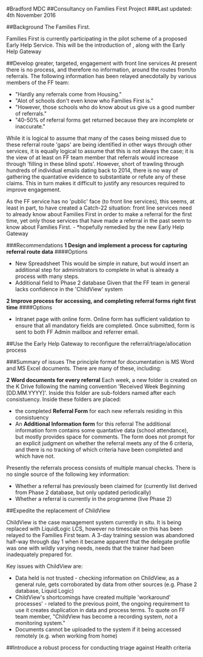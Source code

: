 #Bradford MDC
##Consultancy on Families First Project
###Last updated: 4th November 2016

##Background
The Families First.

Families First is currently participating in the pilot scheme of a proposed Early Help Service.  This will be  the introduction of , along with the Early Help Gateway

##Develop greater, targeted, engagement with front line services
At present there is no process, and therefore no information, around the routes from/to referrals.  The following information has been relayed anecdotally by various members of the FF team:

+ "Hardly any referrals come from Housing."
+ "Alot of schools don't even know who Families First is."
+ "However, those schools who do know about us give us a good number of referrals."
+ "40-50% of referral forms get returned because they are incomplete or inaccurate."

While it is logical to assume that many of the cases being missed due to these referral route 'gaps' are being identified in other ways through other services, it is equally logical to assume that this is not always the case; it is the view of at least on FF team member that referrals would increase through 'filling in these blind spots'.  However, short of trawling through hundreds of individual emails dating back to 2014, there is no way of gathering the quantative evidence to substantiate or refute any of these claims.  This in turn makes it difficult to justify any resources required to improve engagement.

As the FF service has no 'public' face (to front line services), this seems, at least in part, to have created a Catch-22 situation: front line services need to already know about Families First in order to make a referral for the first time, yet only those services that have made a referral in the past seem to know about Families First. - *hopefully remedied by the new Early Help Gateway

###Recommendations
**1 Design and implement a process for capturing referral route data**
####Options
+ New Spreadsheet
This would be simple in nature, but would insert an additional step for administrators to complete in what is already a process with many steps.
+ Additional field to Phase 2 database
Given that the FF team in general lacks confidence in the 'ChildView' system

**2 Improve process for accessing, and completing referral forms right first time**
####Options
+ Intranet page with online form.  Online form has sufficient validation to ensure that all mandatory fields are completed.  Once submitted, form is sent to both FF Admin mailbox and referrer email.  




##Use the Early Help Gateway to reconfigure the referral/triage/allocation process

###Summary of issues
The principle format for documentation is MS Word and MS Excel documents.  There are many of these, including:

**2 Word documents for every referral**
Each week, a new folder is created on the K Drive following the naming convention 'Received Week Beginning [DD.MM.YYYY]'.  Inside this folder are sub-folders named after each consistuency.  Inside these folders are placed:
+ the completed **Referral Form** for each new referrals residing in this consistuency
+ An **Additional Information form** for this referral
The additional information form contains some quantative data (school attendance), but mostly provides space for comments.  The form does not prompt for an explicit judgment on whether the referral meets any of the 6 criteria, and there is no tracking of which criteria have been completed and which have not.

Presently the referrals process consists of multiple manual checks.  There is no single source of the following key information:
+ Whether a referral has previously been claimed for (currently list derived from Phase 2 database, but only updated periodically)
+ Whether a referral is currently in the programme (live Phase 2)



##Expedite the replacement of ChildView

ChildView is the case management system currently in situ.  It is being replaced with LiquidLogic LCS, however no timescale on this has been relayed to the Families First team.  A 3-day training session was abandoned  half-way through day 1 when it became apparent that the delegate profile was one with wildly varying needs, needs that the trainer had been inadequately prepared for.

Key issues with ChildView are:
+ Data held is not trusted - checking information on ChildView, as a general rule, gets corroborated by data from other sources (e.g. Phase 2 database, Liquid Logic)
+ ChildView's shortcomings have created multiple 'workaround' processes' - related to the previous point, the ongoing requirement to use it creates duplication in data and process terms.  To quote on FF team member, "ChildView has become a recording system, *not* a monitoring system."
+ Documents cannot be uploaded to the system if it being accessed remotely (e.g. when working from home)

##Introduce a robust process for conducting triage against Health criteria
